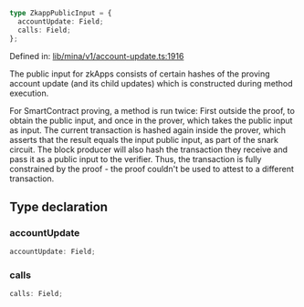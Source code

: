 ```ts
type ZkappPublicInput = {
  accountUpdate: Field;
  calls: Field;
};
```

Defined in: [lib/mina/v1/account-update.ts:1916](https://github.com/o1-labs/o1js/blob/89b7d1522af805d6d4c45a96d7a9cbc29a457aec/src/lib/mina/v1/account-update.ts#L1916)

The public input for zkApps consists of certain hashes of the proving
account update (and its child updates) which is constructed during method execution.

For SmartContract proving, a method is run twice: First outside the proof, to
obtain the public input, and once in the prover, which takes the public input
as input. The current transaction is hashed again inside the prover, which
asserts that the result equals the input public input, as part of the snark
circuit. The block producer will also hash the transaction they receive and
pass it as a public input to the verifier. Thus, the transaction is fully
constrained by the proof - the proof couldn't be used to attest to a different
transaction.

## Type declaration

### accountUpdate

```ts
accountUpdate: Field;
```

### calls

```ts
calls: Field;
```
